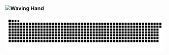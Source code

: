 ### <img align=center src="https://user-images.githubusercontent.com/26017543/213809353-c908d93c-3dff-4694-9d13-e0e5cbdb879c.png" alt="Waving Hand" width="36" height="36" />

<picture>
  <source media="(prefers-color-scheme: dark)" srcset="https://raw.githubusercontent.com/UtoPiiAx/UtoPiiAx/Output/github-contribution-grid-snake-dark.svg">
  <source media="(prefers-color-scheme: light)" srcset="https://raw.githubusercontent.com/UtoPiiAx/UtoPiiAx/Output/github-contribution-grid-snake.svg">
  <img  alt="github contribution grid snake animation" src="https://raw.githubusercontent.com/UtoPiiAx/UtoPiiAx/Output/github-contribution-grid-snake.svg">
</picture>
